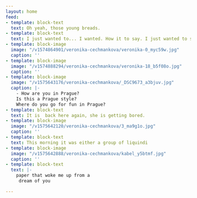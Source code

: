 ```yaml
---
layout: home
feed:
- template: block-text
  text: Oh yeah, those young breads.
- template: block-text
  text: I just wanted to... I wanted. How it to say. I just wanted to say, that…
- template: block-image
  image: "/v1574864901/veronika-cechmankova/veronika-0_myc59w.jpg"
  caption: ''
- template: block-image
  image: "/v1574888294/veronika-cechmankova/veronika-18_b5f08o.jpg"
  caption: ''
- template: block-image
  image: "/v1575643176/veronika-cechmankova/_DSC9673_a3bjuv.jpg"
  caption: |-
    - How are you in Prague?
    Is this a Prague style?
    Where do you go for fun in Prague?
- template: block-text
  text: It is  back here again, she is getting bored.
- template: block-image
  image: "/v1575642120/veronika-cechmankova/3_ma9g1o.jpg"
  caption: ''
- template: block-text
  text: This morning it was either a group of liquindi
- template: block-image
  image: "/v1575642888/veronika-cechmankova/kabel_y5btmf.jpg"
  caption: ''
- template: block-text
  text: |-
    paper that woke me up from a
     dream of you

---
```

